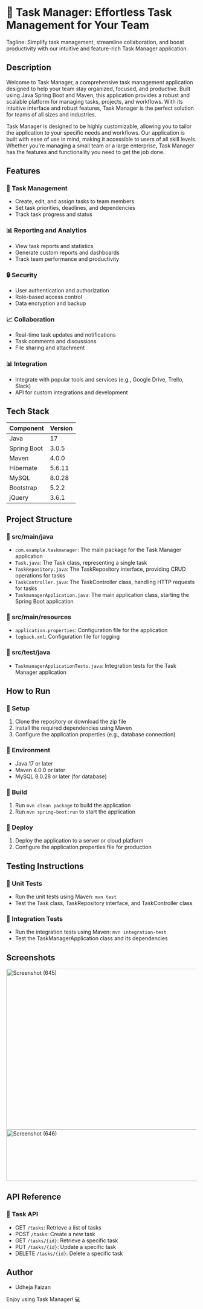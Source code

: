 🚀 Task Manager: Effortless Task Management for Your Team
=====================================================

Tagline: Simplify task management, streamline collaboration, and boost productivity with our intuitive and feature-rich Task Manager application.

Description
------------

Welcome to Task Manager, a comprehensive task management application designed to help your team stay organized, focused, and productive. Built using Java Spring Boot and Maven, this application provides a robust and scalable platform for managing tasks, projects, and workflows. With its intuitive interface and robust features, Task Manager is the perfect solution for teams of all sizes and industries.

Task Manager is designed to be highly customizable, allowing you to tailor the application to your specific needs and workflows. Our application is built with ease of use in mind, making it accessible to users of all skill levels. Whether you're managing a small team or a large enterprise, Task Manager has the features and functionality you need to get the job done.

Features
--------

### 📝 Task Management

* Create, edit, and assign tasks to team members
* Set task priorities, deadlines, and dependencies
* Track task progress and status

### 📊 Reporting and Analytics

* View task reports and statistics
* Generate custom reports and dashboards
* Track team performance and productivity

### 🔒 Security

* User authentication and authorization
* Role-based access control
* Data encryption and backup

### 📈 Collaboration

* Real-time task updates and notifications
* Task comments and discussions
* File sharing and attachment

### 📊 Integration

* Integrate with popular tools and services (e.g., Google Drive, Trello, Slack)
* API for custom integrations and development

Tech Stack
------------

| Component | Version |
| --- | --- |
| Java | 17 |
| Spring Boot | 3.0.5 |
| Maven | 4.0.0 |
| Hibernate | 5.6.11 |
| MySQL | 8.0.28 |
| Bootstrap | 5.2.2 |
| jQuery | 3.6.1 |

Project Structure
----------------

### 📁 src/main/java

* `com.example.taskmanager`: The main package for the Task Manager application
* `Task.java`: The Task class, representing a single task
* `TaskRepository.java`: The TaskRepository interface, providing CRUD operations for tasks
* `TaskController.java`: The TaskController class, handling HTTP requests for tasks
* `TaskmanagerApplication.java`: The main application class, starting the Spring Boot application

### 📁 src/main/resources

* `application.properties`: Configuration file for the application
* `logback.xml`: Configuration file for logging

### 📁 src/test/java

* `TaskmanagerApplicationTests.java`: Integration tests for the Task Manager application

How to Run
-------------

### 📁 Setup

1. Clone the repository or download the zip file
2. Install the required dependencies using Maven
3. Configure the application properties (e.g., database connection)

### 📁 Environment

* Java 17 or later
* Maven 4.0.0 or later
* MySQL 8.0.28 or later (for database)

### 📁 Build

1. Run `mvn clean package` to build the application
2. Run `mvn spring-boot:run` to start the application

### 📁 Deploy

1. Deploy the application to a server or cloud platform
2. Configure the application.properties file for production

Testing Instructions
-------------------

### 🧪 Unit Tests

* Run the unit tests using Maven: `mvn test`
* Test the Task class, TaskRepository interface, and TaskController class

### 🧪 Integration Tests

* Run the integration tests using Maven: `mvn integration-test`
* Test the TaskManagerApplication class and its dependencies

Screenshots
------------

<img width="1366" height="424" alt="Screenshot (645)" src="https://github.com/user-attachments/assets/05b98b77-bab9-48c3-9c2c-d555f265cd7b" />
<img width="519" height="136" alt="Screenshot (646)" src="https://github.com/user-attachments/assets/c6c56399-5163-4440-8419-2fbe324499ac" />


API Reference
-------------

### 📝 Task API

* GET `/tasks`: Retrieve a list of tasks
* POST `/tasks`: Create a new task
* GET `/tasks/{id}`: Retrieve a specific task
* PUT `/tasks/{id}`: Update a specific task
* DELETE `/tasks/{id}`: Delete a specific task

Author
-------

* Udheja Faizan

Enjoy using Task Manager! 💻
